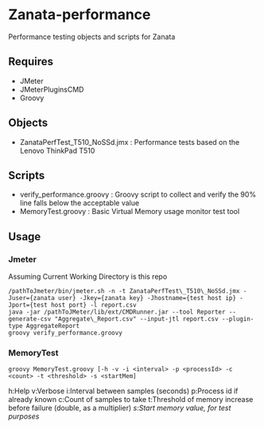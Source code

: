 # Zanata-performance
Performance testing objects and scripts for Zanata

## Requires
* JMeter
* JMeterPluginsCMD
* Groovy

## Objects
* ZanataPerfTest\_T510\_NoSSd.jmx : Performance tests based on the Lenovo ThinkPad T510

## Scripts
* verify_performance.groovy : Groovy script to collect and verify the 90% line falls below the acceptable value
* MemoryTest.groovy : Basic Virtual Memory usage monitor test tool

## Usage
### Jmeter
Assuming Current Working Directory is this repo

```
/pathToJmeter/bin/jmeter.sh -n -t ZanataPerfTest\_T510\_NoSSd.jmx -Juser={zanata user} -Jkey={zanata key} -Jhostname={test host ip} -Jport={test host port} -l report.csv
java -jar /pathToJMeter/lib/ext/CMDRunner.jar --tool Reporter --generate-csv "Aggregate\_Report.csv" --input-jtl report.csv --plugin-type AggregateReport
groovy verify_performance.groovy

```

### MemoryTest
```
groovy MemoryTest.groovy [-h -v -i <interval> -p <processId> -c <count> -t <threshold> -s <startMem]
```
h:Help
v:Verbose
i:Interval between samples (seconds)
p:Process id if already known
c:Count of samples to take
t:Threshold of memory increase before failure (double, as a multiplier)
_s:Start memory value, for test purposes_
